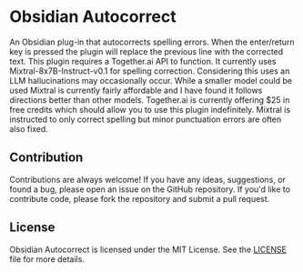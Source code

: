 # Obsidian Autocorrect

An Obsidian plug-in that autocorrects spelling errors. When the enter/return key is pressed the plugin will replace the previous line with the corrected text. This plugin requires a Together.ai API to function. It currently uses Mixtral-8x7B-Instruct-v0.1 for spelling correction. Considering this uses an LLM hallucinations may occasionally occur. While a smaller model could be used Mixtral is currently fairly affordable and I have found it follows directions better than other models. Together.ai is currently offering $25 in free credits which should allow you to use this plugin indefinitely. Mixtral is instructed to only correct spelling but minor punctuation errors are often also fixed.

## Contribution

Contributions are always welcome! If you have any ideas, suggestions, or found a bug, please open an issue on the GitHub repository. If you'd like to contribute code, please fork the repository and submit a pull request.

## License

Obsidian Autocorrect is licensed under the MIT License. See the [LICENSE](LICENSE) file for more details.
